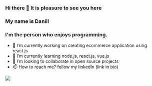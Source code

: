 ### Hi there 👋 It is pleasure to see you here 

### My name is Daniil
### I'm the person who enjoys programming.


- 🔭 I’m currently working on creating ecommerce application using react.js
- 🌱 I’m currently learning node.js, react.js, vue.js
- 👯 I’m looking to collaborate in open source projects
- 📫 How to reach me? follow my linkedIn (link in bio)

<img src="https://github-readme-stats.vercel.app/api/top-langs/?username=DanFalcon225"/>


